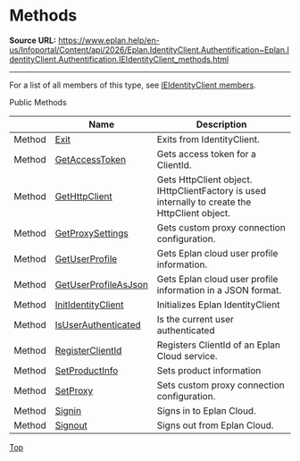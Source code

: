 # Methods

**Source URL:** https://www.eplan.help/en-us/Infoportal/Content/api/2026/Eplan.IdentityClient.Authentification~Eplan.IdentityClient.Authentification.IEIdentityClient_methods.html

---

For a list of all members of this type, see [IEIdentityClient members](Eplan.IdentityClient.Authentification~Eplan.IdentityClient.Authentification.IEIdentityClient_members.html).

Public Methods

|  | Name | Description |
| --- | --- | --- |
| Method | [Exit](Eplan.IdentityClient.Authentification~Eplan.IdentityClient.Authentification.IEIdentityClient~Exit.html) | Exits from IdentityClient. |
| Method | [GetAccessToken](Eplan.IdentityClient.Authentification~Eplan.IdentityClient.Authentification.IEIdentityClient~GetAccessToken.html) | Gets access token for a ClientId. |
| Method | [GetHttpClient](Eplan.IdentityClient.Authentification~Eplan.IdentityClient.Authentification.IEIdentityClient~GetHttpClient.html) | Gets HttpClient object. IHttpClientFactory is used internally to create the HttpClient object. |
| Method | [GetProxySettings](Eplan.IdentityClient.Authentification~Eplan.IdentityClient.Authentification.IEIdentityClient~GetProxySettings.html) | Gets custom proxy connection configuration. |
| Method | [GetUserProfile](Eplan.IdentityClient.Authentification~Eplan.IdentityClient.Authentification.IEIdentityClient~GetUserProfile.html) | Gets Eplan cloud user profile information. |
| Method | [GetUserProfileAsJson](Eplan.IdentityClient.Authentification~Eplan.IdentityClient.Authentification.IEIdentityClient~GetUserProfileAsJson.html) | Gets Eplan cloud user profile information in a JSON format. |
| Method | [InitIdentityClient](Eplan.IdentityClient.Authentification~Eplan.IdentityClient.Authentification.IEIdentityClient~InitIdentityClient.html) | Initializes Eplan IdentityClient |
| Method | [IsUserAuthenticated](Eplan.IdentityClient.Authentification~Eplan.IdentityClient.Authentification.IEIdentityClient~IsUserAuthenticated.html) | Is the current user authenticated |
| Method | [RegisterClientId](Eplan.IdentityClient.Authentification~Eplan.IdentityClient.Authentification.IEIdentityClient~RegisterClientId.html) | Registers ClientId of an Eplan Cloud service. |
| Method | [SetProductInfo](Eplan.IdentityClient.Authentification~Eplan.IdentityClient.Authentification.IEIdentityClient~SetProductInfo.html) | Sets product information |
| Method | [SetProxy](Eplan.IdentityClient.Authentification~Eplan.IdentityClient.Authentification.IEIdentityClient~SetProxy.html) | Sets custom proxy connection configuration. |
| Method | [Signin](Eplan.IdentityClient.Authentification~Eplan.IdentityClient.Authentification.IEIdentityClient~Signin.html) | Signs in to Eplan Cloud. |
| Method | [Signout](Eplan.IdentityClient.Authentification~Eplan.IdentityClient.Authentification.IEIdentityClient~Signout.html) | Signs out from Eplan Cloud. |

[Top](#top)
